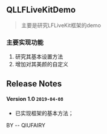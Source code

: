 ## QLLFLiveKitDemo

> 主要是研究LFLiveKit框架的demo

### 主要实现功能
1. 研究其基本设置方法
2. 增加对其美颜的自定义



Release Notes
---------------- 

#### Version 1.0  `2019-04-08`

- 已实现框架的基本方法；




BY -- QIUFAIRY